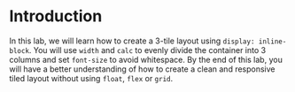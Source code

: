 # Introduction

In this lab, we will learn how to create a 3-tile layout using `display: inline-block`. You will use `width` and `calc` to evenly divide the container into 3 columns and set `font-size` to avoid whitespace. By the end of this lab, you will have a better understanding of how to create a clean and responsive tiled layout without using `float`, `flex` or `grid`.
